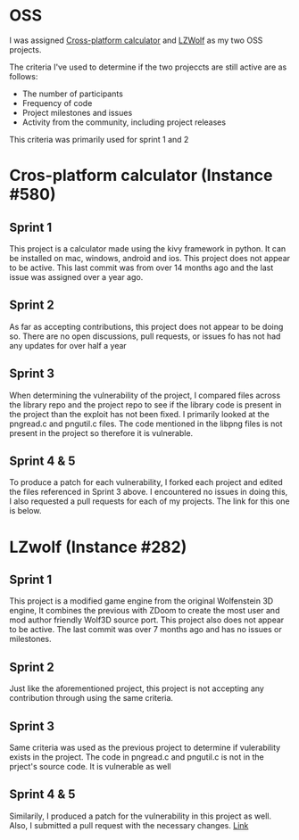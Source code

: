 # OSS

I was assigned [Cross-platform calculator](https://github.com/Rohan-cod/cross_platform_calc) and [LZWolf](https://github.com/madmodder123/lzwolf-sdl2) as my two OSS projects.

The criteria I've used to determine if the two projeccts are still active are as follows:
- The number of participants
- Frequency of code
- Project milestones and issues
- Activity from the community, including project releases

This criteria was primarily used for sprint 1 and 2

# Cros-platform calculator (Instance #580)

## Sprint 1
This project is a calculator made using the kivy framework in python. It can be installed on mac, windows, android and ios. This project does not appear to be active. This last commit was from over 14 months ago and the last issue was assigned over a year ago.

## Sprint 2
As far as accepting contributions, this project does not appear to be doing so. There are no open discussions, pull requests, or issues fo has not had any updates for over half a year

## Sprint 3
When determining the vulnerability of the project, I compared files across the library repo and the project repo to see if the library code is present in the project than the exploit has not been fixed. I primarily looked at the pngread.c and pngutil.c files. The code mentioned in the libpng files is not present in the project so therefore it is vulnerable.

## Sprint 4 & 5
To produce a patch for each vulnerability, I forked each project and edited the files referenced in Sprint 3 above. I encountered no issues in doing this, I also requested a pull requests for each of my projects. The link for this one is below.

# LZwolf (Instance #282)

## Sprint 1
This project is a modified game engine from the original Wolfenstein 3D engine, It combines the previous with ZDoom to create the most user and mod author friendly Wolf3D source port. This project also does not appear to be active. The last commit was over 7 months ago and has no issues or milestones.

## Sprint 2
Just like the aforementioned project, this project is not accepting any contribution through using the same criteria.

## Sprint 3
Same criteria was used as the previous project to determine if vulerability exists in the project. The code in pngread.c and pngutil.c is not in the prject's source code. It is vulnerable as well

## Sprint 4 & 5
Similarily, I produced a patch for the vulnerability in this project as well. Also, I submitted a pull request with the necessary changes.
[Link](https://github.com/madmodder123/lzwolf-sdl2/pull/1/files)
